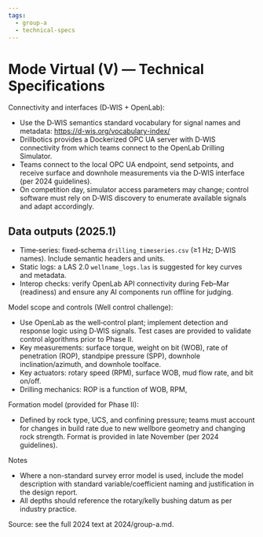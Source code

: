 ```yaml
---
tags:
  - group-a
  - technical-specs
---
```


# Mode Virtual (V) — Technical Specifications

Connectivity and interfaces (D‑WIS + OpenLab):

- Use the D‑WIS semantics standard vocabulary for signal names and metadata: https://d-wis.org/vocabulary-index/
- Drillbotics provides a Dockerized OPC UA server with D‑WIS connectivity from which teams connect to the OpenLab Drilling Simulator.
- Teams connect to the local OPC UA endpoint, send setpoints, and receive surface and downhole measurements via the D‑WIS interface (per 2024 guidelines).
- On competition day, simulator access parameters may change; control software must rely on D‑WIS discovery to enumerate available signals and adapt accordingly.

## Data outputs (2025.1)

- Time‑series: fixed‑schema `drilling_timeseries.csv` (≥1 Hz; D‑WIS names). Include semantic headers and units.
- Static logs: a LAS 2.0 `wellname_logs.las` is suggested for key curves and metadata.
- Interop checks: verify OpenLab API connectivity during Feb–Mar (readiness) and ensure any AI components run offline for judging.
 
Model scope and controls (Well control challenge):

- Use OpenLab as the well‑control plant; implement detection and response logic using D‑WIS signals. Test cases are provided to validate control algorithms prior to Phase II.
- Key measurements: surface torque, weight on bit (WOB), rate of penetration (ROP), standpipe pressure (SPP), downhole inclination/azimuth, and downhole toolface.
- Key actuators: rotary speed (RPM), surface WOB, mud flow rate, and bit on/off.
- Drilling mechanics: ROP is a function of WOB, RPM,

Formation model (provided for Phase II):

- Defined by rock type, UCS, and confining pressure; teams must account for changes in build rate due to new wellbore geometry and changing rock strength. Format is provided in late November (per 2024 guidelines).

Notes

- Where a non-standard survey error model is used, include the model description with standard variable/coefficient naming and justification in the design report.
- All depths should reference the rotary/kelly bushing datum as per industry practice.

Source: see the full 2024 text at 2024/group-a.md.
